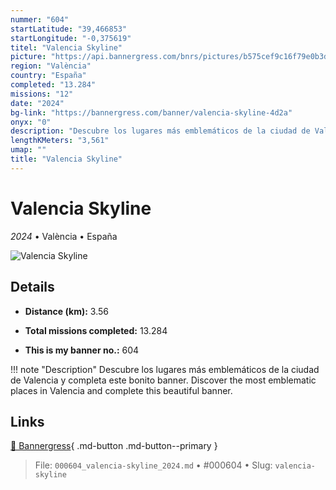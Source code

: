 ```yaml
---
nummer: "604"
startLatitude: "39,466853"
startLongitude: "-0,375619"
titel: "Valencia Skyline"
picture: "https://api.bannergress.com/bnrs/pictures/b575cef9c16f79e0b3d1fcb32ac87cf0"
region: "València"
country: "España"
completed: "13.284"
missions: "12"
date: "2024"
bg-link: "https://bannergress.com/banner/valencia-skyline-4d2a"
onyx: "0"
description: "Descubre los lugares más emblemáticos de la ciudad de Valencia y completa este bonito banner.\nDiscover the most emblematic places in Valencia and complete this beautiful banner."
lengthKMeters: "3,561"
umap: ""
title: "Valencia Skyline"
---
```

# Valencia Skyline

*2024* • València • España

![Valencia Skyline](https://api.bannergress.com/bnrs/pictures/b575cef9c16f79e0b3d1fcb32ac87cf0)

## Details
- **Distance (km):** 3.56

- **Total missions completed:** 13.284
- **This is my banner no.:** 604


!!! note "Description"
    Descubre los lugares más emblemáticos de la ciudad de Valencia y completa este bonito banner.
Discover the most emblematic places in Valencia and complete this beautiful banner.



## Links
[🔗 Bannergress](https://bannergress.com/banner/valencia-skyline-4d2a){ .md-button .md-button--primary }



> File: `000604_valencia-skyline_2024.md` • #000604 • Slug: `valencia-skyline`
